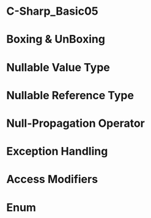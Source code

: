 # C-Sharp_Basic05

# Boxing & UnBoxing

# Nullable Value Type

# Nullable Reference Type

# Null-Propagation Operator

# Exception Handling

# Access Modifiers
 
# Enum
